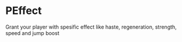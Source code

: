 # PEffect
Grant your player with spesific effect like haste, regeneration, strength, speed and jump boost
